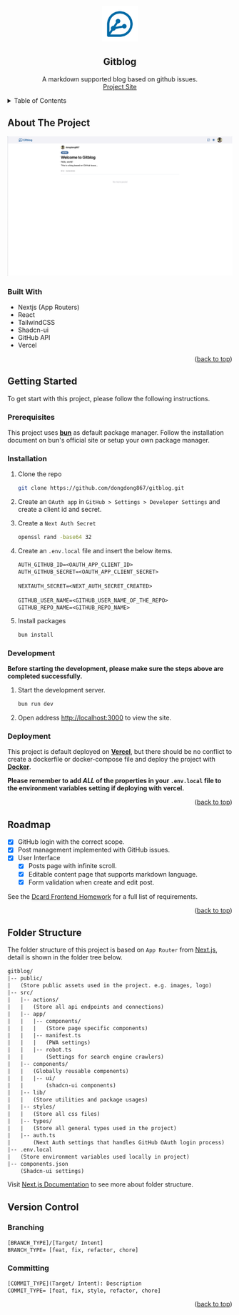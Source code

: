 <a name="readme-top"></a>

<!-- PROJECT LOGO -->
<br />
<div align="center">
  <a href="https://github.com/dongdong867/gitblog">
    <img src="/public/icon.png" alt="Logo" width="80" height="80">
  </a>

  <h2 align="center">Gitblog</h2>

  <p align="center">
    A markdown supported blog based on github issues.
    <br />
    <a href="https://gitblog.dongdong867.dev">Project Site</a>
  </p>
</div>

<!-- TABLE OF CONTENTS -->
<details>
  <summary>Table of Contents</summary>
  <ol>
    <li>
      <a href="#about-the-project">About The Project</a>
      <ul>
        <li><a href="#built-with">Built With</a></li>
      </ul>
    </li>
    <li>
      <a href="#getting-started">Getting Started</a>
      <ul>
        <li><a href="#prerequisites">Prerequisites</a></li>
        <li><a href="#installation">Installation</a></li>
        <li><a href="#development">Development</a></li>
        <li><a href="#deployment">Deployment</a></li>
      </ul>
    </li>
    <li><a href="#roadmap">Roadmap</a></li>
    <li><a href="#folder-structure">Folder Structure</a></li>
    <li>
      <a href="#version-control">Version Control</a>
      <ul>
        <li><a href="#branching">Branching</a></li>
        <li><a href="#committing">Committing</a></li>
      </ul>
    </li>
  </ol>
</details>

<!-- ABOUT THE PROJECT -->
## About The Project

<div align="center">
  <img src="/public/screenshot.png" alt="Logo" width="600">
</div>

### Built With

- Nextjs (App Routers)
- React
- TailwindCSS
- Shadcn-ui
- GitHub API
- Vercel

<p align="right">(<a href="#readme-top">back to top</a>)</p>

<!-- GETTING STARTED -->
## Getting Started

To get start with this project, please follow the following instructions.

### Prerequisites

This project uses **[bun](https://bun.sh)** as default package manager.
Follow the installation document on bun's official site or setup your own package manager.

### Installation

1. Clone the repo

   ```sh
   git clone https://github.com/dongdong867/gitblog.git
   ```

2. Create an `OAuth app` in `GitHub > Settings > Developer Settings` and create a client id and secret.
3. Create a `Next Auth Secret`

   ```sh
   openssl rand -base64 32
   ```

4. Create an `.env.local` file and insert the below items.

   ```properties
   AUTH_GITHUB_ID=<OAUTH_APP_CLIENT_ID>
   AUTH_GITHUB_SECRET=<OAUTH_APP_CLIENT_SECRET>

   NEXTAUTH_SECRET=<NEXT_AUTH_SECRET_CREATED>

   GITHUB_USER_NAME=<GITHUB_USER_NAME_OF_THE_REPO>
   GITHUB_REPO_NAME=<GITHUB_REPO_NAME>
   ```

5. Install packages

   ```sh
   bun install
   ```

### Development

**Before starting the development, please make sure the steps above are completed successfully.**

1. Start the development server.

   ```sh
   bun run dev
   ```

2. Open address [http://localhost:3000](http://localhost:3000) to view the site.

### Deployment

This project is default deployed on **[Vercel](https://vercel.org)**, but there should be no conflict to create a dockerfile or docker-compose file and deploy the project with **[Docker](https://docker.com)**.

**Please remember to add _ALL_ of the properties in your `.env.local` file to the environment variables setting if deploying with vercel.**

<p align="right">(<a href="#readme-top">back to top</a>)</p>

<!-- ROADMAP -->
## Roadmap

- [x] GitHub login with the correct scope.
- [x] Post management implemented with GitHub issues.
- [x] User Interface
  - [x] Posts page with infinite scroll.
  - [x] Editable content page that supports markdown language.
  - [x] Form validation when create and edit post.

See the [Dcard Frontend Homework](https://drive.google.com/file/d/1x5l_hC5c26MauhTpACwGaa2nBUDo5uad/view) for a full list of requirements.

<p align="right">(<a href="#readme-top">back to top</a>)</p>

<!-- FOLDER STRUCTURE -->
## Folder Structure

The folder structure of this project is based on `App Router` from [Next.js](https://nextjs.org), detail is shown in the folder tree below.

```plaintext
gitblog/
|-- public/
|   (Store public assets used in the project. e.g. images, logo)
|-- src/
|   |-- actions/
|   |   (Store all api endpoints and connections)
|   |-- app/
|   |   |-- components/
|   |   |   (Store page specific components)
|   |   |-- manifest.ts
|   |   |   (PWA settings)
|   |   |-- robot.ts
|   |       (Settings for search engine crawlers)
|   |-- components/
|   |   (Globally reusable components)
|   |   |-- ui/
|   |       (shadcn-ui components)
|   |-- lib/
|   |   (Store utilities and package usages)
|   |-- styles/
|   |   (Store all css files)
|   |-- types/
|   |   (Store all general types used in the project)
|   |-- auth.ts
|       (Next Auth settings that handles GitHub OAuth login process)
|-- .env.local
|   (Store environment variables used locally in project)
|-- components.json
    (Shadcn-ui settings)
```

Visit [Next.js Documentation](https://nextjs.org/docs) to see more about folder structure.

## Version Control

### Branching

```plaintext
[BRANCH_TYPE]/[Target/ Intent]
BRANCH_TYPE= [feat, fix, refactor, chore]
```

### Committing

```plaintext
[COMMIT_TYPE](Target/ Intent): Description
COMMIT_TYPE= [feat, fix, style, refactor, chore]
```

<p align="right">(<a href="#readme-top">back to top</a>)</p>
